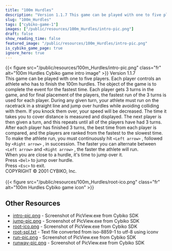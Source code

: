 ```yaml
---
title: "100m Hurdles"
description: "Version 1.1.7 This game can be played with one to five players. Each player controls an athlete who has to finish the 100m hurdles. The object of the game is to complete the event for the fastest time. Each player gets 3 turns in the game, and for final placement of the players,..."
slug: "100m_Hurdles"
tags: ["cybiko-game-1"]
images: ["/public/resources/100m_Hurdles/intro-pic.png"]
draft: false
show_reading_time: false
featured_image: "/public/resources/100m_Hurdles/intro-pic.png"
is_cybiko_game_page: true
ignore_hero: true
---
```

{{< figure src="/public/resources/100m_Hurdles/intro-pic.png" class="fr" alt="100m Hurdles Cybiko game intro image" >}}
Version 1.1.7 \
This game can be played with one to five players. Each player controls an athlete who has to finish the 100m hurdles. The object of the game is to complete the event for the fastest time. Each player gets 3 turns in the game, and for final placement of the players, the fastest run of the 3 turns is used for each player. During any given turn, your athlete must run on the racetrack in a straight line and jump over hurdles while avoiding colliding with them. If you knock them over, your speed will be decreased. The time it takes you to cover distance is measured and displayed. The next player is then given a turn, and this repeats until all of the players have had 3 turns. After each player has finished 3 turns, the best time from each player is compared, and the players are ranked from the fastest to the slowest time. \
To make the athlete run, you must continuously hit `<Left arrow>` , followed by `<Right arrow>` , in succession. The faster you can alternate between `<Left arrow>`  and `<Right arrow>` , the faster the athlete will run. \
When you are close to a hurdle, it's time to jump over it. \
Press `<Del>`  to jump over hurdle. \
Press `<Esc>`  to exit. \
COPYRIGHT © 2001 CYBIKO, Inc. \
 \
 {{< figure src="/public/resources/100m_Hurdles/root-ico.png" class="fr" alt="100m Hurdles Cybiko game icon" >}}

## Other Resources
* [intro-pic.png](/public/resources/100m_Hurdles/intro-pic.png) - Screenshot of PicView.exe from Cybiko SDK
* [jump-pic.png](/public/resources/100m_Hurdles/jump-pic.png) - Screenshot of PicView.exe from Cybiko SDK
* [root-ico.png](/public/resources/100m_Hurdles/root-ico.png) - Screenshot of PicView.exe from Cybiko SDK
* [root-spl.txt](/public/resources/100m_Hurdles/root-spl.txt) - Text file converted from iso-8859-1 to utf-8 using iconv
* [run-pic.png](/public/resources/100m_Hurdles/run-pic.png) - Screenshot of PicView.exe from Cybiko SDK
* [runway-pic.png](/public/resources/100m_Hurdles/runway-pic.png) - Screenshot of PicView.exe from Cybiko SDK
